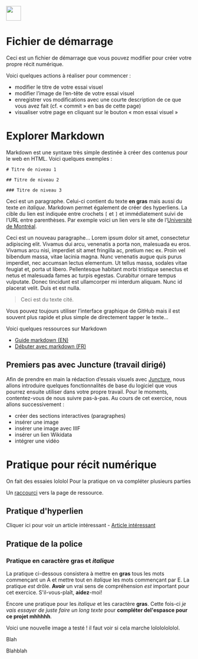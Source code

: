 <a href="https://juncture-digital.org"><img src="https://raw.githubusercontent.com/digitalArtHistory/recits-numeriques/main/images/btn_juncture.svg" style="height:40px"></a>

<param ve-config 
       title="depart" 
       banner="/images/ViennaDioscoridesFolio483vBirds.jpg" 
       layout="vertical">

# Fichier de démarrage

Ceci est un fichier de démarrage que vous pouvez modifier pour créer votre propre récit numérique.

Voici quelques actions à réaliser pour commencer :
- modifier le titre de votre essai visuel
- modifier l’image de l’en-tête de votre essai visuel
- enregistrer vos modifications avec une courte description de ce que vous avez fait (cf. « commit » en bas de cette page)
- visualiser votre page en cliquant sur le bouton « mon essai visuel »

# Explorer Markdown

Markdown est une syntaxe très simple destinée à créer des contenus pour le web en HTML. Voici quelques exemples :

```
# Titre de niveau 1

## Titre de niveau 2

### Titre de niveau 3
```

Ceci est un paragraphe. Celui-ci contient du texte **en gras** mais aussi du texte *en italique*. Markdown permet également de créer des hyperliens. La cible du lien est indiquée entre crochets `[` et `]` et immédiatement suivi de l’URL entre parenthèses. Par exemple voici un lien vers le site de l’[Université de Montréal](http://www.umontreal.ca).

Ceci est un nouveau paragraphe...  Lorem ipsum dolor sit amet, consectetur adipiscing elit. Vivamus dui arcu, venenatis a porta non, malesuada eu eros. Vivamus arcu nisi, imperdiet sit amet fringilla ac, pretium nec ex. Proin vel bibendum massa, vitae lacinia magna. Nunc venenatis augue quis purus imperdiet, nec accumsan lectus elementum. Ut tellus massa, sodales vitae feugiat et, porta ut libero. Pellentesque habitant morbi tristique senectus et netus et malesuada fames ac turpis egestas. Curabitur ornare tempus vulputate. Donec tincidunt est ullamcorper mi interdum aliquam. Nunc id placerat velit. Duis et est nulla. 

> Ceci est du texte cité.

Vous pouvez toujours utiliser l’interface graphique de GitHub mais il est souvent plus rapide et plus simple de directement tapper le texte...

Voici quelques ressources sur Markdown
- [Guide markdown (EN)](https://docs.github.com/en/get-started/writing-on-github/getting-started-with-writing-and-formatting-on-github/basic-writing-and-formatting-syntax)
- [Débuter avec markdown (FR)](https://programminghistorian.org/fr/lecons/debuter-avec-markdown)

## Premiers pas avec Juncture (travail dirigé)

Afin de prendre en main la rédaction d’essais visuels avec [Juncture](https://juncture-digital.org/), nous allons introduire quelques fonctionnalités de base du logiciel que vous pourrez ensuite utiliser dans votre propre travail. Pour le moments, contentez-vous de nous suivre pas-à-pas. Au cours de cet exercice, nous allons successivement :
- créer des sections interactives (paragraphes)
- insérer une image
- insérer une image avec IIIF
- insérer un lien Wikidata
- intégrer une vidéo










# Pratique pour récit numérique
On fait des essaies lololol
Pour la pratique on va compléter plusieurs parties

Un [raccourci](https://github.com/digitalArtHistory/recits-numeriques/wiki/Compilation-de-la-doc-des-composants-Juncture) vers la page de ressource.

## Pratique d'hyperlien
Cliquer ici pour voir un article intéressant - [Article intéressant](https://fr.wikipedia.org/wiki/Histoire_de_l%27art) 

## Pratique de la police
### Pratique en caractère **gras** et *italique*
La pratique ci-dessous consistera à mettre en **gras** tous les mots commençant un A et mettre tout en *italique* les mots commençant par E. La pratique *est* drôle. **Avoir** un vrai sens de compréhension *est* important pour cet exercice. S'il-vous-plaît, **aidez**-moi!
<param ve-graphic 
  url="https://www.lempertz.com/lempertz_api/images/1057-1844-North-German-13th-century-A-13th-century-.jpg" 
  title="Aquamanile" />

Encore une pratique pour les *italique* et les caractère **gras**. Cette fois-ci *je vais essayer de juste faire un long texte* pour **compléter del'espasce pour ce projet mhhhhh**.

Voici une nouvelle image a testé ! il faut voir si cela marche lolololololol.

Blah

Blahblah



 
